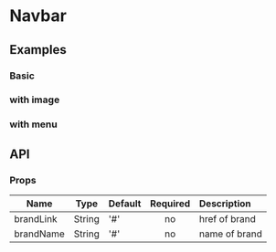 # Navbar

## Examples
### Basic
<code-pen hash='KxxaWN' :height="150"></code-pen>

### with image 
<code-pen hash='mGGRwZ' :height="150"></code-pen>

### with menu
<code-pen hash='Kxxava' :height="350"></code-pen>


## API
### Props
| Name | Type | Default | Required | Description |
| ------ | ----------- | ------ |:-----:|:-------------|
| brandLink | String | '#' | no | href of brand |
| brandName | String | '#' | no | name of brand |
